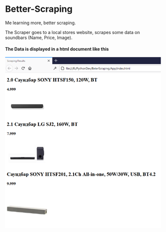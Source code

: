 # Better-Scraping
Me learning more, better scraping.

The Scraper goes to a local stores website, scrapes some data on soundbars (Name, Price, Image).
#### The Data is displayed in a html document like this 

![](Demo%20img.png)


